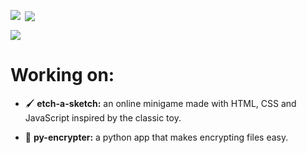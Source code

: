 <p><img align="left" src="https://github-readme-stats.vercel.app/api?username=jasong-dev&theme=dark&show_icons=true&hide_border=false&count_private=true"></p>
<p>&nbsp;<img align="center" src="https://github-readme-streak-stats.herokuapp.com/?user=jasong-dev&theme=dark&hide_border=false"></p>
<p><img align="center" src="https://github-readme-stats.vercel.app/api/top-langs/?username=jasong-dev&theme=dark&show_icons=true&hide_border=false&layout=compact"></p>

# Working on:
- 🖌️ <b>etch-a-sketch:</b> an online minigame made with HTML, CSS and JavaScript inspired by the classic toy.
  
- 🔐 <b>py-encrypter:</b> a python app that makes encrypting files easy.
